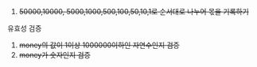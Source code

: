 1. ~~50000,10000, 5000,1000,500,100,50,10,1로 순서대로 나누어 몫을 기록하기~~

유효성 검증

1. ~~money의 값이 1이상 1000000이하인 자연수인지 검증~~
2. ~~money가 숫자인지 검증~~
